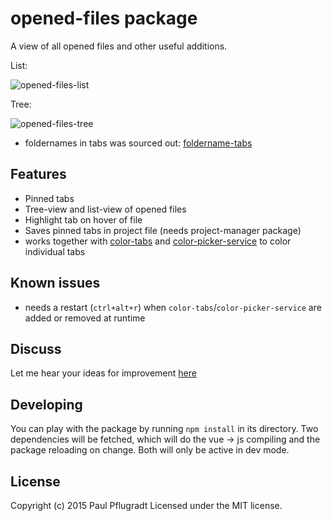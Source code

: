 # opened-files package

A view of all opened files and other useful additions.

List:

![opened-files-list](https://cloud.githubusercontent.com/assets/1881921/8344463/62cb82d4-1ae2-11e5-8dfe-991c09798d97.png)

Tree:

![opened-files-tree](https://cloud.githubusercontent.com/assets/1881921/8344445/0b957ac4-1ae2-11e5-9b51-e5619d780d6a.png)


 - foldernames in tabs was sourced out: [foldername-tabs](https://atom.io/packages/foldername-tabs)

## Features
 - Pinned tabs
 - Tree-view and list-view of opened files
 - Highlight tab on hover of file
 - Saves pinned tabs in project file (needs project-manager package)
 - works together with [color-tabs](https://atom.io/packages/color-tabs) and [color-picker-service](https://atom.io/packages/color-picker-service) to color individual tabs

## Known issues

 - needs a restart (`ctrl+alt+r`) when `color-tabs`/`color-picker-service` are added or removed at runtime

## Discuss

Let me hear your ideas for improvement [here](https://discuss.atom.io/t/announce-opened-files)

## Developing

You can play with the package by running `npm install` in its directory.
Two dependencies will be fetched, which will do the vue -> js compiling and the package reloading on change.
Both will only be active in dev mode.

## License
Copyright (c) 2015 Paul Pflugradt
Licensed under the MIT license.
